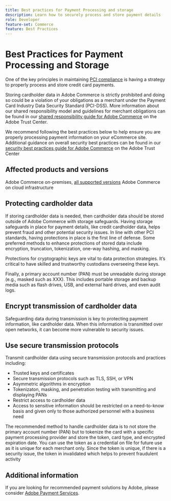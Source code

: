 ```yaml
---
title: Best practices for Payment Processing and storage
description: Learn how to securely process and store payment details
role: Developer
feature-set: Commerce
feature: Best Practices
---
```


# Best Practices for Payment Processing and Storage

One of the key principles in maintaining [PCI compliance](https://nam04.safelinks.protection.outlook.com/GetUrlReputation) is having a strategy to properly process and store credit card payments.

Storing cardholder data in Adobe Commerce is strictly prohibited and doing so could be a violation of your obligations as a merchant under the Payment Card Industry Data Security Standard (PCI-DSS). More information about our shared responsibility model and guidelines for merchant obligations can be found in our [shared responsibility guide for Adobe Commerce](https://www.adobe.com/content/dam/cc/en/trust-center/ungated/whitepapers/experience-cloud/adobe-commerce-shared-responsibility-guide.pdf) on the Adobe Trust Center.

We recommend following the best practices below to help ensure you are properly processing payment information on your eCommerce site. Additional guidance on overall security best practices can be found in our [security best practices guide for Adobe Commerce](https://www.adobe.com/content/dam/cc/en/trust-center/ungated/whitepapers/experience-cloud/adobe-commerce-best-practices-guide.pdf) on the Adobe Trust Center

## Affected products and versions

Adobe Commerce on-premises, [all supported versions](../../release/versions.md)
Adobe Commerce on cloud infrastructure

## Protecting cardholder data

If storing cardholder data is needed, then cardholder data should be stored outside of Adobe Commerce with storage safeguards. Having storage safeguards in place for payment details, like credit cardholder data, helps prevent fraud and other potential security issues. In line with other PCI standards, having protections in place is the first line of defense. Some preferred methods to enhance protections of stored data include encryption, truncation, tokenization, one-way hashing, and masking.

Protections for cryptographic keys are vital to data protection strategies. It’s critical to have skilled and trustworthy custodians overseeing these keys.

Finally, a primary account number (PAN) must be unreadable during storage (e.g., masked such as XXX). This includes portable storage and backup media such as flash drives, USB, and external hard drives, and even audit logs.

## Encrypt transmission of cardholder data

Safeguarding data during transmission is key to protecting payment information, like cardholder data. When this information is transmitted over open networks, it can become more vulnerable to security issues.

## Use secure transmission protocols

Transmit cardholder data using secure transmission protocols and practices including:

* Trusted keys and certificates
* Secure transmission protocols such as TLS, SSH, or VPN
* Asymmetric algorithms in encryption
* Tokenizaton, masking, and penetration testing with transmitting and displaying PANs
* Restrict access to cardholder data
* Access to sensitive information should be restricted on a need-to-know basis and given only to those authorized personnel with a business need

The recommended method to handle cardholder data is to not store the primary account number (PAN) but to tokenize the card with a specific payment processing provider and store the token, card type, and encrypted expiration date. You can use the token as a credential on file for future use as it is unique for each merchant only. Since the token is unique, if there is a security issue, the token in invalidated which helps to prevent fraudulent activity

## Additional information

If you are looking for recommended payment solutions by Adobe, please consider [Adobe Payment Services](https://experienceleague.adobe.com/docs/commerce-merchant-services/payment-services/overview.html).

